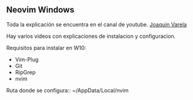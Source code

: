 ## Neovim Windows

Toda la explicación se encuentra en el canal de youtube. [Joaquin Varela ](https://www.youtube.com/channel/UCw1Ipy5_P1OL0zUJMfYC7-A)

Hay varios videos con explicaciones de instalacion y configuracion.

Requisitos para instalar en W10:

- Vim-Plug
- Git
- RipGrep
- nvim

Ruta donde se configura::
~/AppData/Local/nvim
